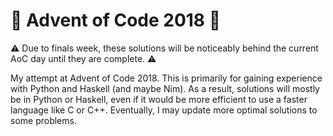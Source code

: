 # :christmas_tree: Advent of Code 2018 :christmas_tree:
:warning: Due to finals week, these solutions will be noticeably behind the current AoC day until they are complete. :warning:

My attempt at Advent of Code 2018.
This is primarily for gaining experience with Python and Haskell (and maybe Nim).
As a result, solutions will mostly be in Python or Haskell, even if it would be more efficient to use a faster language like C or C++.
Eventually, I may update more optimal solutions to some problems.
